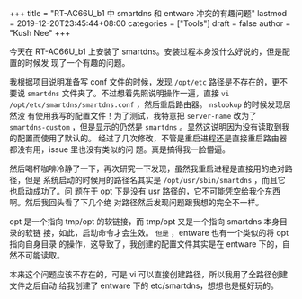 +++
title = "RT-AC66U_b1 中 smartdns 和 entware 冲突的有趣问题"
lastmod = 2019-12-20T23:45:44+08:00
categories = ["Tools"]
draft = false
author = "Kush Nee"
+++

今天在 RT-AC66U\_b1 上安装了 smartdns。安装过程本身没什么好说的，但是配置的时候发
现了一个有趣的问题。
<!--more-->

我根据项目说明准备写 conf 文件的时候，发现 `/opt/etc` 路径是不存在的，更不要说
`smartdns` 文件夹了。不过想着先照说明操作一遍，直接 `vi
/opt/etc/smartdns/smartdns.conf` ，然后重启路由器。 `nslookup` 的时候发现居然没
有使用我写的配置文件！为了测试，我特意把 `server-name` 改为了 `smartdns-custom`
，但是显示的仍然是 `smartdns` 。显然这说明因为没有读取到我的配置而使用了默认的。
经过了几次修改，不管是重启进程还是直接重启路由器都没有用，issue 里也没有类似的问
题。真是搞得我一脸懵逼。

然后喝杯咖啡冷静了一下，再次研究一下发现，虽然我重启进程是直接用的绝对路径，但是
系统启动的时候用的路径名其实是 `/opt/usr/sbin/smartdns` ，而且它也启动成功了。问
题在于 opt 下是没有 usr 路径的，它不可能凭空给我个东西啊。然后我回头看了下几个绝
对路径然后发现问题跟我想的完全不一样。

opt 是一个指向 tmp/opt 的软链接，而 tmp/opt 又是一个指向 smartdns 本身目录的软链
接，如此，启动命令才会生效。 `但是` ，entware 也有一个类似的将 opt 指向自身目录
的操作，这导致了，我创建的配置文件其实是在 entware 下的，自然不可能读取。

本来这个问题应该不存在的，可是 vi 可以直接创建路径，所以我用了全路径创建文件之后自动
给我创建了 entware 下的 etc/smartdns，想想也是挺好玩的。
